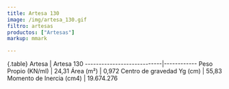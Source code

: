 ```yaml
---
title: Artesa 130
image: /img/artesa_130.gif
filtro: artesas
productos: ["Artesas"]
markup: mmark

---
```

{.table}
Artesa                      | Artesa 130
----------------------------|------------
Peso Propio (KN/ml)         | 24,31
Área (m²)	                  | 0,972
Centro de gravedad Yg (cm)	| 55,83
Momento de Inercia (cm4)	  | 19.674.276
